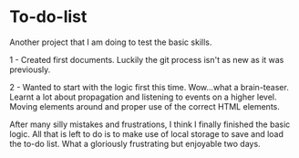 # To-do-list

Another project that I am doing to test the basic skills.

1 - Created first documents. Luckily the git process isn't as new as it was previously.

2 - Wanted to start with the logic first this time. Wow...what a brain-teaser. Learnt a lot about propagation and listening to events on a higher level. Moving elements around and proper use of the correct HTML elements.

After many silly mistakes and frustrations, I think I finally finished the basic logic. All that is left to do is to make use of local storage to save and load the to-do list. What a gloriously frustrating but enjoyable two days.
